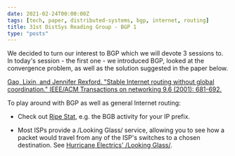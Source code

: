 ```yaml
---
date: 2021-02-24T00:00:00Z
tags: [tech, paper, distributed-systems, bgp, internet, routing]
title: 31st DistSys Reading Group - BGP 1
type: "posts"
---
```


We decided to turn our interest to BGP which we will devote 3 sessions to. In
today's session - the first one - we introduced BGP, looked at the convergence
problem, as well as the solution suggested in the paper below.

[Gao, Lixin, and Jennifer Rexford. "Stable Internet routing without global
coordination." IEEE/ACM Transactions on networking 9.6 (2001):
681-692.](https://www.cs.princeton.edu/~jrex/papers/sigmetrics00.long.pdf)

To play around with BGP as well as general Internet routing:

- Check out [Ripe Stat](https://stat.ripe.net/), e.g. the BGB activity for your
  IP prefix.

- Most ISPs provide a /Looking Glass/ service, allowing you to see how a packet
  would travel from any of the ISP's switches to a chosen destination. See
  [Hurricane Electrics' /Looking Glass/](https://lg.he.net/).


